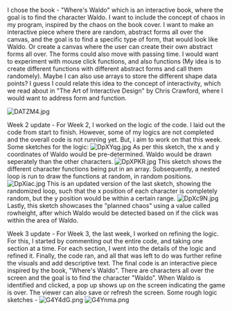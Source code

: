 
I chose the book - "Where's Waldo" which is an interactive book, where the goal is to find the character Waldo. 
I want to include the concept of chaos in my program, inspired by the chaos on the book cover. 
I want to make an interactive piece where there are random, abstract forms all over the canvas, and the goal is to find a specific type of form, that would look like Waldo. Or create a canvas where the user can create their own abstract forms all over. The forms could also move with passing time. 
I would want to experiment with mouse click functions, and also functions (My idea is to create different functions with different abstract forms and call them randomely). Maybe I can also use arrays to store the different shape data points?
I guess I could relate this idea to the concept of interactivity, which we read about in "The Art of Interactive Design" by Chris Crawford, where I would want to address form and function. 

![DATZM4.jpg](https://imgpile.com/images/DATZM4.jpg)

Week 2 update - 
For Week 2, I worked on the logic of the code. I laid out the code from start to finish. However, some of my logics are not completed and the overall code is not running yet. But, i aim to work on that this week. Some sketches for the logic: 
![DpXYqg.jpg](https://imgpile.com/images/DpXYqg.jpg)
As per this sketch, the x and y coordinates of Waldo would be pre-determined. Waldo would be drawn seperately than the other characters.
![DpXPKR.jpg](https://imgpile.com/images/DpXPKR.jpg)
This sketch shows the different character functions being put in an array. Subsequently, a nested loop is run to draw the functions at random, in random positions. 
![DpXiac.jpg](https://imgpile.com/images/DpXiac.jpg)
This is an updated version of the last sketch, showing the randomized loop, such that the x position of each character is completely random, but the y position would be within a certain range. 
![DpXc9N.jpg](https://imgpile.com/images/DpXc9N.jpg)
Lastly, this sketch showcases the "planned chaos" using a value called rowheight, after which Waldo would be detected based on if the click was within the area of Waldo. 

Week 3 update - 
For Week 3, the last week, I worked on refining the logic. For this, I started by commenting out the entire code, and taking one section at a time. For each section, I went into the details of the logic and refined it. Finally, the code ran, and all that was left to do was further refine the visuals and add descriptive text. 
The final code is an interactive piece inspired by the book, "Where's Waldo". There are characters all over the screen and the goal is to find the character "Waldo". When Waldo is identified and clicked, a pop up shows up on the screen indicating the game is over. The viewer can also save or refresh the screen. 
Some rough logic sketches - 
![G4Y4dG.png](https://imgpile.com/images/G4Y4dG.png)
![G4Ynma.png](https://imgpile.com/images/G4Ynma.png)


